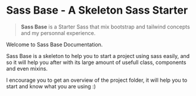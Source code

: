 # Sass Base - A Skeleton Sass Starter

> **Sass Base** is a Starter Sass that mix bootstrap and tailwind concepts and my personnal experience.

Welcome to Sass Base Documentation.

Sass Base is a skeleton to help you to start a project using sass easily, and so it will help you after with its large amount of usefull class, components and even mixins.

I encourage you to get an overview of the project folder, it will help you to start and know what you are using :)
